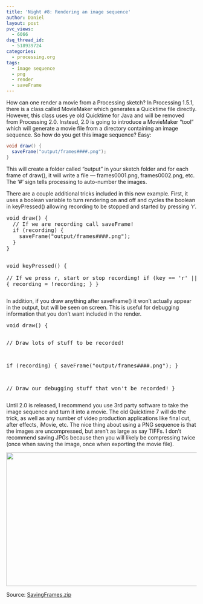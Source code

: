 ```yaml
---
title: 'Night #8: Rendering an image sequence'
author: Daniel
layout: post
pvc_views:
  - 6066
dsq_thread_id:
  - 518939724
categories:
  - processing.org
tags:
  - image sequence
  - png
  - render
  - saveFrame
---
```

<p>How can one render a movie from a Processing sketch?  In Processing 1.5.1, there is a class called MovieMaker which generates a Quicktime file directly.  However, this class uses ye old Quicktime for Java and will be removed from Processing 2.0.  Instead, 2.0 is going to introduce a MovieMaker &#8220;tool&#8221; which will generate a movie file from a directory containing an image sequence.  So how do you get this image sequence?  Easy:</p>

```java
void draw() {
  saveFrame("output/frames####.png");
}
```

<p>This will create a folder called &#8220;output&#8221; in your sketch folder and for each frame of draw(), it will write a file &#8212; frames0001.png, frames0002.png, etc.  The &#8216;#&#8217; sign tells processing to auto-number the images.</p>
<p>There are a couple additional tricks included in this new example.  First, it uses a boolean variable to turn rendering on and off and cycles the boolean in keyPressed() allowing recording to be stopped and started by pressing &#8216;r&#8217;. </p>
<pre lang="java">
void draw() {
  // If we are recording call saveFrame!
  if (recording) {
    saveFrame("output/frames####.png");
  }
}

void keyPressed() {  
  // If we press r, start or stop recording!
  if (key == 'r' || key == 'R') {
    recording = !recording;
  }
}
</pre>
<p>In addition, if you draw anything after saveFrame() it won&#8217;t actually appear in the output, but will be seen on screen.  This is useful for debugging information that you don&#8217;t want included in the render.</p>
<pre lang="java">
void draw() {
 
  // Draw lots of stuff to be recorded!
  
  if (recording) {
    saveFrame("output/frames####.png");
  }
   
  // Draw our debugging stuff that won't be recorded!
}
</pre>
<p>Until 2.0 is released, I recommend you use 3rd party software to take the image sequence and turn it into a movie.  The old Quicktime 7 will do the trick, as well as any number of video production applications like final cut, after effects, iMovie, etc.  The nice thing about using a PNG sequence is that the images are uncompressed, but aren&#8217;t as large as say TIFFs.  I don&#8217;t recommend saving JPGs because then you will likely be compressing twice (once when saving the image, once when exporting the movie file).</p>
<p><a href='http://www.shiffman.net/wp/wp-content/uploads/2011/12/SavingFrames.zip'><img src="http://www.shiffman.net/wp/wp-content/uploads/2011/12/frames.png" alt="" title="frames" width="590" height="352" class="alignnone size-full wp-image-1075" /></a></p>
<p>Source: <a href='http://www.shiffman.net/wp/wp-content/uploads/2011/12/SavingFrames.zip'>SavingFrames.zip</a></p>
